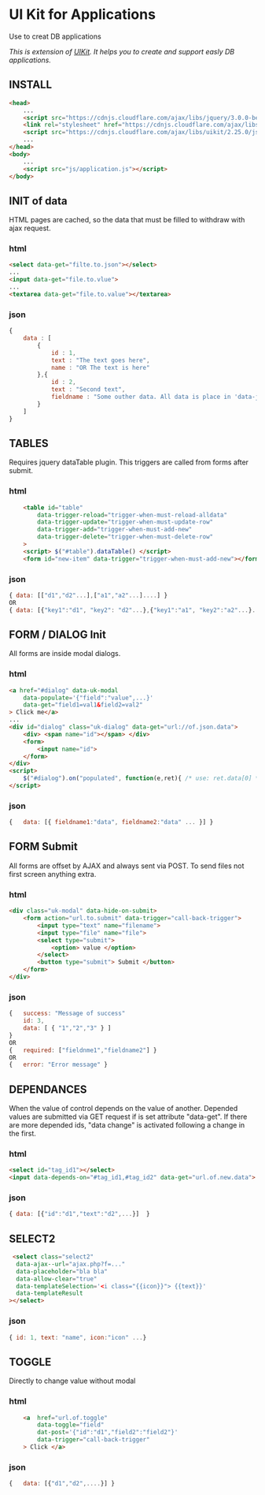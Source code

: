 # UI Kit for Applications
Use to creat DB applications

*This is extension of [UIKit](http://getuikit.com/). It helps you to create and support easly DB applications.*


## INSTALL
```html
<head>
    ...
    <script src="https://cdnjs.cloudflare.com/ajax/libs/jquery/3.0.0-beta1/jquery.min.js"></script>
    <link rel="stylesheet" href="https://cdnjs.cloudflare.com/ajax/libs/uikit/2.25.0/css/uikit.min.css"/>
    <script src="https://cdnjs.cloudflare.com/ajax/libs/uikit/2.25.0/js/uikit.min.js"></script>
    ...
</head>
<body>
    ...
    <script src="js/application.js"></script>
</body>
```


## INIT of data
HTML pages are cached, so the data that must be filled to withdraw with ajax request.

### html
```html
<select data-get="filte.to.json"></select>
...
<input data-get="file.to.vlue">
...
<textarea data-get="file.to.value"></textarea>
```

### json
```javascript
{ 
    data : [
        {
            id : 1, 
            text : "The text goes here",
            name : "OR The text is here"
        },{
            id : 2,
            text : "Second text",
            fieldname : "Some outher data. All data is place in 'data-json' as json"
        }
    ]
}
```


## TABLES
Requires jquery dataTable plugin. This triggers are called from forms after submit.

### html
```html
    <table id="table"
        data-trigger-reload="trigger-when-must-reload-alldata" 
        data-trigger-update="trigger-when-must-update-row"
        data-trigger-add="trigger-when-must-add-new"
        data-trigger-delete="trigger-when-must-delete-row" 
    >
    <script> $("#table").dataTable() </script>
    <form id="new-item" data-trigger="trigger-when-must-add-new"></form>
```
### json
```javascript
{ data: [["d1","d2"...],["a1","a2"...]....] }
OR
{ data: [{"key1":"d1", "key2": "d2"...},{"key1":"a1", "key2":"a2"...}....] }
```


## FORM / DIALOG Init
All forms are inside modal dialogs.

### html
```html
<a href="#dialog" data-uk-modal 
    data-populate='{"field":"value",...}' 
    data-get="field1=val1&field2=val2"
> Click me</a>
...
<div id="dialog" class="uk-dialog" data-get="url://of.json.data">
    <div> <span name="id"></span> </div>
    <form>
        <input name="id">
    </form>
</div>
<script>
    $("#dialog").on("populated", function(e,ret){ /* use: ret.data[0] */ });
</script>
```

### json
```javascript
{   data: [{ fieldname1:"data", fieldname2:"data" ... }] }
```

## FORM Submit
All forms are offset by AJAX and always sent via POST. To send files not first screen anything extra.

### html
```html
<div class="uk-modal" data-hide-on-submit>
    <form action="url.to.submit" data-trigger="call-back-trigger">
        <input type="text" name="filename">
        <input type="file" name="file">
        <select type="submit">
            <option> value </option>
        </select>
        <button type="submit"> Submit </button>
    </form>
</div>
```

### json
```javascript
{   success: "Message of success"
    id: 3,
    data: [ { "1","2","3" } ]
}
OR
{   required: ["fieldnme1","fieldname2"] }
OR
{   error: "Error message" }
```


## DEPENDANCES
When the value of control depends on the value of another. Depended values are submitted via GET request if is set attribute "data-get". If there are more depended ids, "data change" is activated following a change in the first.

### html
```html
<select id="tag_id1"></select>
<input data-depends-on="#tag_id1,#tag_id2" data-get="url.of.new.data">
```

### json
```javascript
{ data: [{"id":"d1","text":"d2",...}]  }
```



## SELECT2


```html
 <select class="select2"
  data-ajax--url="ajax.php?f=..."
  data-placeholder="bla bla"
  data-allow-clear="true"
  data-templateSelection='<i class="{{icon}}"> {{text}}'
  data-templateResult
></select>
```

### json
```javascript
{ id: 1, text: "name", icon:"icon" ...}
```



## TOGGLE
Directly to change value without modal

### html
```html
    <a  href="url.of.toggle"
        data-toggle="field"
        dat-post='{"id":"d1","field2":"field2"}' 
        data-trigger="call-back-trigger"
    > Click </a>
```

### json
```javascript
{   data: [{"d1","d2",....}] }
```
